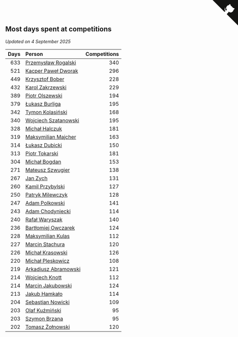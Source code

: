 ## Most days spent at competitions

*Updated on  4 September 2025*

| Days | Person | Competitions |
| ---: | :--- | ---: |
| 633 | [Przemysław Rogalski](https://www.worldcubeassociation.org/persons/2013ROGA02) | 340 |
| 521 | [Kacper Paweł Dworak](https://www.worldcubeassociation.org/persons/2020DWOR01) | 296 |
| 449 | [Krzysztof Bober](https://www.worldcubeassociation.org/persons/2013BOBE01) | 228 |
| 432 | [Karol Zakrzewski](https://www.worldcubeassociation.org/persons/2014ZAKR01) | 229 |
| 389 | [Piotr Olszewski](https://www.worldcubeassociation.org/persons/2013OLSZ02) | 194 |
| 379 | [Łukasz Burliga](https://www.worldcubeassociation.org/persons/2013BURL01) | 195 |
| 342 | [Tymon Kolasiński](https://www.worldcubeassociation.org/persons/2016KOLA02) | 168 |
| 340 | [Wojciech Szatanowski](https://www.worldcubeassociation.org/persons/2011SZAT01) | 195 |
| 328 | [Michał Halczuk](https://www.worldcubeassociation.org/persons/2006HALC01) | 181 |
| 319 | [Maksymilian Majcher](https://www.worldcubeassociation.org/persons/2011MAJC01) | 163 |
| 314 | [Łukasz Dubicki](https://www.worldcubeassociation.org/persons/2018DUBI01) | 150 |
| 313 | [Piotr Tokarski](https://www.worldcubeassociation.org/persons/2013TOKA01) | 181 |
| 304 | [Michał Bogdan](https://www.worldcubeassociation.org/persons/2012BOGD01) | 153 |
| 271 | [Mateusz Szwugier](https://www.worldcubeassociation.org/persons/2014SZWU01) | 138 |
| 267 | [Jan Zych](https://www.worldcubeassociation.org/persons/2014ZYCH01) | 131 |
| 260 | [Kamil Przybylski](https://www.worldcubeassociation.org/persons/2016PRZY01) | 127 |
| 250 | [Patryk Milewczyk](https://www.worldcubeassociation.org/persons/2014MILE01) | 128 |
| 247 | [Adam Polkowski](https://www.worldcubeassociation.org/persons/2007POLK01) | 141 |
| 243 | [Adam Chodyniecki](https://www.worldcubeassociation.org/persons/2017CHOD02) | 114 |
| 240 | [Rafał Waryszak](https://www.worldcubeassociation.org/persons/2013WARY01) | 140 |
| 236 | [Bartłomiej Owczarek](https://www.worldcubeassociation.org/persons/2013OWCZ01) | 124 |
| 228 | [Maksymilian Kulas](https://www.worldcubeassociation.org/persons/2021KULA02) | 112 |
| 227 | [Marcin Stachura](https://www.worldcubeassociation.org/persons/2011STAC01) | 120 |
| 226 | [Michał Krasowski](https://www.worldcubeassociation.org/persons/2013KRAS02) | 126 |
| 220 | [Michał Pleskowicz](https://www.worldcubeassociation.org/persons/2009PLES01) | 108 |
| 219 | [Arkadiusz Abramowski](https://www.worldcubeassociation.org/persons/2014ABRA01) | 121 |
| 214 | [Wojciech Knott](https://www.worldcubeassociation.org/persons/2011KNOT01) | 112 |
| 214 | [Marcin Jakubowski](https://www.worldcubeassociation.org/persons/2007JAKU01) | 124 |
| 213 | [Jakub Hamkało](https://www.worldcubeassociation.org/persons/2018HAMK01) | 114 |
| 204 | [Sebastian Nowicki](https://www.worldcubeassociation.org/persons/2014NOWI01) | 109 |
| 203 | [Olaf Kuźmiński](https://www.worldcubeassociation.org/persons/2018KUZM02) | 95 |
| 203 | [Szymon Brzana](https://www.worldcubeassociation.org/persons/2017BRZA01) | 95 |
| 202 | [Tomasz Żołnowski](https://www.worldcubeassociation.org/persons/2005ZOLN01) | 120 |


<a href="https://github.com/maxidragon/wca_statistics_pl" class="github-corner" aria-label="View source on Github"><svg width="80" height="80" viewBox="0 0 250 250" style="fill:#151513; color:#fff; position: absolute; top: 0; border: 0; right: 0;" aria-hidden="true"><path d="M0,0 L115,115 L130,115 L142,142 L250,250 L250,0 Z"></path><path d="M128.3,109.0 C113.8,99.7 119.0,89.6 119.0,89.6 C122.0,82.7 120.5,78.6 120.5,78.6 C119.2,72.0 123.4,76.3 123.4,76.3 C127.3,80.9 125.5,87.3 125.5,87.3 C122.9,97.6 130.6,101.9 134.4,103.2" fill="currentColor" style="transform-origin: 130px 106px;" class="octo-arm"></path><path d="M115.0,115.0 C114.9,115.1 118.7,116.5 119.8,115.4 L133.7,101.6 C136.9,99.2 139.9,98.4 142.2,98.6 C133.8,88.0 127.5,74.4 143.8,58.0 C148.5,53.4 154.0,51.2 159.7,51.0 C160.3,49.4 163.2,43.6 171.4,40.1 C171.4,40.1 176.1,42.5 178.8,56.2 C183.1,58.6 187.2,61.8 190.9,65.4 C194.5,69.0 197.7,73.2 200.1,77.6 C213.8,80.2 216.3,84.9 216.3,84.9 C212.7,93.1 206.9,96.0 205.4,96.6 C205.1,102.4 203.0,107.8 198.3,112.5 C181.9,128.9 168.3,122.5 157.7,114.1 C157.9,116.9 156.7,120.9 152.7,124.9 L141.0,136.5 C139.8,137.7 141.6,141.9 141.8,141.8 Z" fill="currentColor" class="octo-body"></path></svg></a><style>.github-corner:hover .octo-arm{animation:octocat-wave 560ms ease-in-out}@keyframes octocat-wave{0%,100%{transform:rotate(0)}20%,60%{transform:rotate(-25deg)}40%,80%{transform:rotate(10deg)}}@media (max-width:500px){.github-corner:hover .octo-arm{animation:none}.github-corner .octo-arm{animation:octocat-wave 560ms ease-in-out}}</style>
